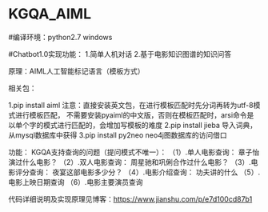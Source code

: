# KGQA_AIML
#编译环境：python2.7 windows

#Chatbot1.0实现功能：
1.简单人机对话
2.基于电影知识图谱的知识问答

原理：AIML人工智能标记语言（模板方式）

相关包：

1.pip install aiml
	注意：直接安装英文包，在进行模板匹配时先分词再转为utf-8模式进行模板匹配，
    不需要安装pyaiml的中文版，否则在模板匹配时，arsi命令是以单个字的模式进行匹配的，会增加写模板的难度
2.pip install jieba
	导入词典，从mysql数据库中获得
3.pip install py2neo
	neo4j图数据库的访问借口

功能：
KGQA支持查询的问题（提问模式不唯一）：
（1）.单人电影查询：
    章子怡演过什么电影？
（2）.双人电影查询：
    周星驰和巩俐合作过什么电影？
（3）.电影评分查询：
    夜宴这部电影多少分？
（4）.电影介绍查询：
    功夫讲的什么
（5）.电影上映日期查询
（6）.电影主要演员查询

代码详细说明及实现原理见博客：https://www.jianshu.com/p/e7d100cd87b1
